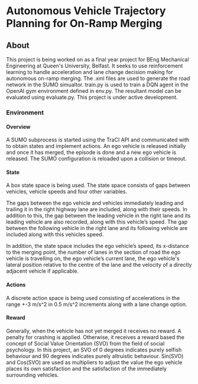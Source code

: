 # Autonomous Vehicle Trajectory Planning for On-Ramp Merging
## About
This project is being worked on as a final year project for BEng Mechanical Engineering at Queen's University, Belfast. It seeks to use reinforcement learning to handle acceleration and lane change decision making for autonomous on-ramp merging. The .xml files are used to generate the road network in the SUMO simualtor. train.py is used to train a DQN agent in the OpenAI gym environment defined in env.py. The resultant model can be evaluated using evaluate.py. This project is under active development.

### Environment
#### Overview
A SUMO subprocess is started using the TraCI API and communicated with to obtain states and implement actions. An ego vehicle is released initially and once it has merged, the episode is done and a new ego vehicle is released. The SUMO configuration is reloaded upon a collision or timeout.

#### State
A box state space is being used. The state space consists of gaps between vehicles, vehicle speeds and four other variables.

The gaps between the ego vehicle and vehicles immediately leading and trailing it in the right highway lane are included, along with their speeds. In addition to this, the gap between the leading vehicle in the right lane and its leading vehicle are also recorded, along with this vehicle’s speed. The gap between the following vehicle in the right lane and its following vehicle are included along with this vehicles speed.

In addition, the state space includes the ego vehicle’s speed, its x-distance to the merging point, the number of lanes in the section of road the ego vehicle is travelling on, the ego vehicle’s current lane, the ego vehicle's lateral position relative to the centre of the lane and the velocity of a directly adjacent vehicle if applicable.

#### Actions
A discrete action space is being used consisting of accelerations in the range +-3 m/s^2 in 0.5 m/s^2 increments along with a lane change option.

#### Reward
Generally, when the vehicle has not yet merged it receives no reward. A penalty for crashing is applied. Otherwise, it receives a reward based the concept of Social Value Orientation (SVO) from the field of social psychology. In this project, an SVO of 0 degrees indicates purely selfish behaviour and 90 degrees indicates purely altruistic behaviour. Sin(SVO) and Cos(SVO) are used as multipliers to adjust the value the ego vehicle places its own satisfaction and the satisfaction of the immediately surrounding vehicles.
